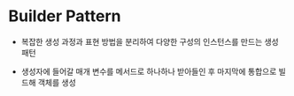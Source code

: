 # Builder Pattern

- 복잡한 생성 과정과 표현 방법을 분리하여 다양한 구성의 인스턴스를 만드는 생성 패턴

- 생성자에 들어갈 매개 변수를 메서드로 하나하나 받아들인 후 마지막에 통합으로 빌드해 객체를 생성

